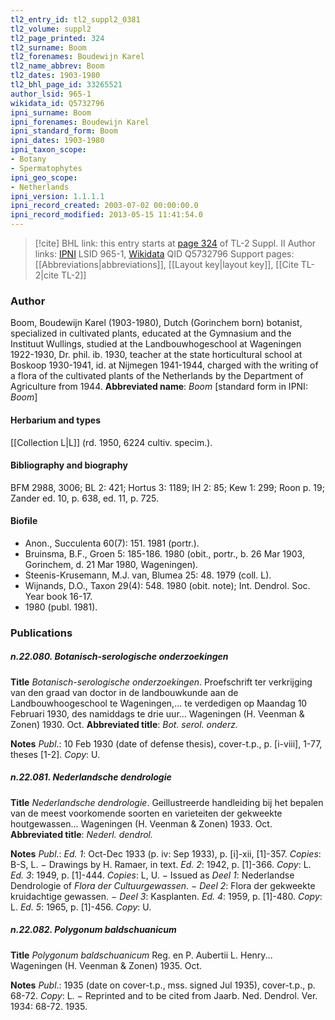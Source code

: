 ```yaml
---
tl2_entry_id: tl2_suppl2_0381
tl2_volume: suppl2
tl2_page_printed: 324
tl2_surname: Boom
tl2_forenames: Boudewijn Karel
tl2_name_abbrev: Boom
tl2_dates: 1903-1980
tl2_bhl_page_id: 33265521
author_lsid: 965-1
wikidata_id: Q5732796
ipni_surname: Boom
ipni_forenames: Boudewijn Karel
ipni_standard_form: Boom
ipni_dates: 1903-1980
ipni_taxon_scope: 
- Botany
- Spermatophytes
ipni_geo_scope: 
- Netherlands
ipni_version: 1.1.1.1
ipni_record_created: 2003-07-02 00:00:00.0
ipni_record_modified: 2013-05-15 11:41:54.0
---
```


> [!cite] BHL link: this entry starts at [page 324](https://www.biodiversitylibrary.org/page/33265521) of TL-2 Suppl. II
> Author links: [IPNI](https://www.ipni.org/a/965-1) LSID 965-1, [Wikidata](https://www.wikidata.org/wiki/Q5732796) QID Q5732796
> Support pages: [[Abbreviations|abbreviations]], [[Layout key|layout key]], [[Cite TL-2|cite TL-2]]

### Author

Boom, Boudewijn Karel (1903-1980), Dutch (Gorinchem born) botanist, specialized in cultivated plants, educated at the Gymnasium and the Instituut Wullings, studied at the Landbouwhogeschool at Wageningen 1922-1930, Dr. phil. ib. 1930, teacher at the state horticultural school at Boskoop 1930-1941, id. at Nijmegen 1941-1944, charged with the writing of a flora of the cultivated plants of the Netherlands by the Department of Agriculture from 1944. 
**Abbreviated name**: *Boom* \[standard form in IPNI: *Boom*\]

#### Herbarium and types

[[Collection L|L]] (rd. 1950, 6224 cultiv. specim.).

#### Bibliography and biography

BFM 2988, 3006; BL 2: 421; Hortus 3: 1189; IH 2: 85; Kew 1: 299; Roon p. 19; Zander ed. 10, p. 638, ed. 11, p. 725.

#### Biofile

- Anon., Succulenta 60(7): 151. 1981 (portr.).
- Bruinsma, B.F., Groen 5: 185-186. 1980 (obit., portr., b. 26 Mar 1903, Gorinchem, d. 21 Mar 1980, Wageningen).
- Steenis-Krusemann, M.J. van, Blumea 25: 48. 1979 (coll. L).
- Wijnands, D.O., Taxon 29(4): 548. 1980 (obit. note); Int. Dendrol. Soc. Year book 16-17.
- 1980 (publ. 1981).

### Publications

##### n.22.080. Botanisch-serologische onderzoekingen

**Title**
*Botanisch-serologische onderzoekingen*. Proefschrift ter verkrijging van den graad van doctor in de landbouwkunde aan de Landbouwhoogeschool te Wageningen,... te verdedigen op Maandag 10 Februari 1930, des namiddags te drie uur... Wageningen (H. Veenman & Zonen) 1930. Oct.
**Abbreviated title**: *Bot. serol. onderz.*

**Notes**
*Publ*.: 10 Feb 1930 (date of defense thesis), cover-t.p., p. \[i-viii\], 1-77, theses \[1-2\]. *Copy*: U.

##### n.22.081. Nederlandsche dendrologie

**Title**
*Nederlandsche dendrologie*. Geillustreerde handleiding bij het bepalen van de meest voorkomende soorten en varieteiten der gekweekte houtgewassen... Wageningen (H. Veenman & Zonen) 1933. Oct.
**Abbreviated title**: *Nederl. dendrol.*

**Notes**
*Publ*.: *Ed. 1*: Oct-Dec 1933 (p. iv: Sep 1933), p. \[i\]-xii, \[1\]-357. *Copies*: B-S, L. − Drawings by H. Ramaer, in text.
*Ed. 2*: 1942, p. \[1\]-366. *Copy*: L.
*Ed. 3*: 1949, p. \[1\]-444. *Copies*: L, U. − Issued as *Deel 1*: Nederlandse Dendrologie of *Flora der Cultuurgewassen*. − *Deel 2*: Flora der gekweekte kruidachtige gewassen. − *Deel 3*: Kasplanten.
*Ed. 4*: 1959, p. \[1\]-480. *Copy*: L.
*Ed. 5*: 1965, p. \[1\]-456. *Copy*: U.

##### n.22.082. Polygonum baldschuanicum

**Title**
*Polygonum baldschuanicum* Reg. en P. Aubertii L. Henry... Wageningen (H. Veenman & Zonen) 1935. Oct.

**Notes**
*Publ*.: 1935 (date on cover-t.p., mss. signed Jul 1935), cover-t.p., p. 68-72. *Copy*: L. − Reprinted and to be cited from Jaarb. Ned. Dendrol. Ver. 1934: 68-72. 1935.

